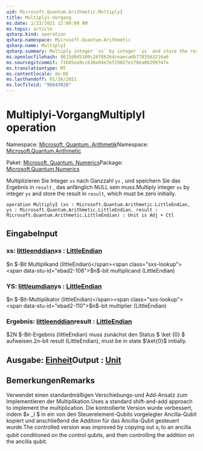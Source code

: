 ```yaml
---
uid: Microsoft.Quantum.Arithmetic.MultiplyI
title: Multiplyi-Vorgang
ms.date: 1/23/2021 12:00:00 AM
ms.topic: article
qsharp.kind: operation
qsharp.namespace: Microsoft.Quantum.Arithmetic
qsharp.name: MultiplyI
qsharp.summary: Multiply integer `xs` by integer `ys` and store the result in `result`, which must be zero initially.
ms.openlocfilehash: 8615d0d5100c26f86264ceaecadb7783563216a6
ms.sourcegitcommit: 71605ea9cc630e84e7ef29027e1f0ea06299747e
ms.translationtype: MT
ms.contentlocale: de-DE
ms.lasthandoff: 01/26/2021
ms.locfileid: "98843028"
---
```

# <a name="multiplyi-operation"></a><span data-ttu-id="ebad2-102">Multiplyi-Vorgang</span><span class="sxs-lookup"><span data-stu-id="ebad2-102">MultiplyI operation</span></span>

<span data-ttu-id="ebad2-103">Namespace: [Microsoft. Quantum. Arithmetik](xref:Microsoft.Quantum.Arithmetic)</span><span class="sxs-lookup"><span data-stu-id="ebad2-103">Namespace: [Microsoft.Quantum.Arithmetic](xref:Microsoft.Quantum.Arithmetic)</span></span>

<span data-ttu-id="ebad2-104">Paket: [Microsoft. Quantum. Numerics](https://nuget.org/packages/Microsoft.Quantum.Numerics)</span><span class="sxs-lookup"><span data-stu-id="ebad2-104">Package: [Microsoft.Quantum.Numerics](https://nuget.org/packages/Microsoft.Quantum.Numerics)</span></span>


<span data-ttu-id="ebad2-105">Multiplizieren Sie Integer `xs` nach Ganzzahl `ys` , und speichern Sie das Ergebnis in `result` , das anfänglich NULL sein muss.</span><span class="sxs-lookup"><span data-stu-id="ebad2-105">Multiply integer `xs` by integer `ys` and store the result in `result`, which must be zero initially.</span></span>

```qsharp
operation MultiplyI (xs : Microsoft.Quantum.Arithmetic.LittleEndian, ys : Microsoft.Quantum.Arithmetic.LittleEndian, result : Microsoft.Quantum.Arithmetic.LittleEndian) : Unit is Adj + Ctl
```


## <a name="input"></a><span data-ttu-id="ebad2-106">Eingabe</span><span class="sxs-lookup"><span data-stu-id="ebad2-106">Input</span></span>

### <a name="xs--littleendian"></a><span data-ttu-id="ebad2-107">xs: [littleenddian](xref:Microsoft.Quantum.Arithmetic.LittleEndian)</span><span class="sxs-lookup"><span data-stu-id="ebad2-107">xs : [LittleEndian](xref:Microsoft.Quantum.Arithmetic.LittleEndian)</span></span>

<span data-ttu-id="ebad2-108">$n $-Bit Multiplikand (littleEndian)</span><span class="sxs-lookup"><span data-stu-id="ebad2-108">$n$-bit multiplicand (LittleEndian)</span></span>


### <a name="ys--littleendian"></a><span data-ttu-id="ebad2-109">YS: [littleumdian](xref:Microsoft.Quantum.Arithmetic.LittleEndian)</span><span class="sxs-lookup"><span data-stu-id="ebad2-109">ys : [LittleEndian](xref:Microsoft.Quantum.Arithmetic.LittleEndian)</span></span>

<span data-ttu-id="ebad2-110">$n $-Bit-Multiplikator (littleEndian)</span><span class="sxs-lookup"><span data-stu-id="ebad2-110">$n$-bit multiplier (LittleEndian)</span></span>


### <a name="result--littleendian"></a><span data-ttu-id="ebad2-111">Ergebnis: [littleenddian](xref:Microsoft.Quantum.Arithmetic.LittleEndian)</span><span class="sxs-lookup"><span data-stu-id="ebad2-111">result : [LittleEndian](xref:Microsoft.Quantum.Arithmetic.LittleEndian)</span></span>

<span data-ttu-id="ebad2-112">$2N $-Bit-Ergebnis (littleEndian) muss zunächst den Status $ \ket {0} $ aufweisen.</span><span class="sxs-lookup"><span data-stu-id="ebad2-112">$2n$-bit result (LittleEndian), must be in state $\ket{0}$ initially.</span></span>



## <a name="output--unit"></a><span data-ttu-id="ebad2-113">Ausgabe: [Einheit](xref:microsoft.quantum.lang-ref.unit)</span><span class="sxs-lookup"><span data-stu-id="ebad2-113">Output : [Unit](xref:microsoft.quantum.lang-ref.unit)</span></span>



## <a name="remarks"></a><span data-ttu-id="ebad2-114">Bemerkungen</span><span class="sxs-lookup"><span data-stu-id="ebad2-114">Remarks</span></span>

<span data-ttu-id="ebad2-115">Verwendet einen standardmäßigen Verschiebungs-und Add-Ansatz zum Implementieren der Multiplikation.</span><span class="sxs-lookup"><span data-stu-id="ebad2-115">Uses a standard shift-and-add approach to implement the multiplication.</span></span>
<span data-ttu-id="ebad2-116">Die kontrollierte Version wurde verbessert, indem $x _I $ in ein von den Steuerelement-Qubits vorgelegter Ancilla-Qubit kopiert und anschließend die Addition für das Ancilla-Qubit gesteuert wurde.</span><span class="sxs-lookup"><span data-stu-id="ebad2-116">The controlled version was improved by copying out $x_i$ to an ancilla qubit conditioned on the control qubits, and then controlling the addition on the ancilla qubit.</span></span>